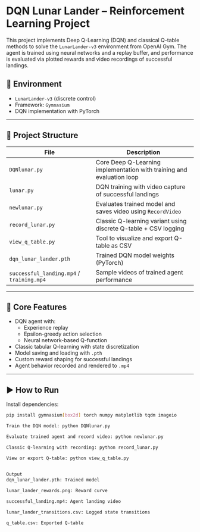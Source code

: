 # DQN Lunar Lander – Reinforcement Learning Project

This project implements Deep Q-Learning (DQN) and classical Q-table methods to solve the `LunarLander-v3` environment from OpenAI Gym. The agent is trained using neural networks and a replay buffer, and performance is evaluated via plotted rewards and video recordings of successful landings.

## 🚀 Environment
- `LunarLander-v3` (discrete control)
- Framework: `Gymnasium`  
- DQN implementation with PyTorch

---

## 📂 Project Structure

| File | Description |
|------|-------------|
| `DQNlunar.py` | Core Deep Q-Learning implementation with training and evaluation loop |
| `lunar.py` | DQN training with video capture of successful landings |
| `newlunar.py` | Evaluates trained model and saves video using `RecordVideo` |
| `record_lunar.py` | Classic Q-learning variant using discrete Q-table + CSV logging |
| `view_q_table.py` | Tool to visualize and export Q-table as CSV |
| `dqn_lunar_lander.pth` | Trained DQN model weights (PyTorch) |
| `successful_landing.mp4` / `training.mp4` | Sample videos of trained agent performance |

---

## 🧠 Core Features

- DQN agent with:
  - Experience replay
  - Epsilon-greedy action selection
  - Neural network-based Q-function
- Classic tabular Q-learning with state discretization
- Model saving and loading with `.pth`
- Custom reward shaping for successful landings
- Agent behavior recorded and rendered to `.mp4`

---

## ▶️ How to Run

Install dependencies:
```bash
pip install gymnasium[box2d] torch numpy matplotlib tqdm imageio

Train the DQN model: python DQNlunar.py

Evaluate trained agent and record video: python newlunar.py

Classic Q-learning with recording: python record_lunar.py

View or export Q-table: python view_q_table.py
 

Output
dqn_lunar_lander.pth: Trained model

lunar_lander_rewards.png: Reward curve

successful_landing.mp4: Agent landing video

lunar_lander_transitions.csv: Logged state transitions

q_table.csv: Exported Q-table




